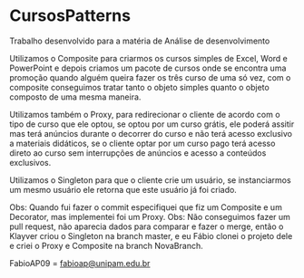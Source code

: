 # CursosPatterns
Trabalho desenvolvido para a matéria de Análise de desenvolvimento

Utilizamos o Composite para criarmos os cursos simples de Excel, Word e PowerPoint e depois criamos um pacote de cursos onde se encontra uma promoção quando alguém queira 
fazer os três curso de uma só vez, com o composite conseguimos tratar tanto o objeto simples quanto o objeto composto de uma mesma maneira.

Utilizamos também o Proxy, para redirecionar o cliente de acordo com o tipo de curso que ele optou, se optou por um curso grátis, ele poderá assitir mas terá anúncios durante
o decorrer do curso e não terá acesso exclusivo a materiais didáticos, se o cliente optar por um curso pago terá acesso direto ao curso sem interrupções de anúncios e acesso a
conteúdos exclusivos.

Utilizamos o Singleton para que o cliente crie um usuário, se instanciarmos um mesmo usuário ele retorna que este usuário já foi criado.

Obs: Quando fui fazer o commit especifiquei que fiz um Composite e um Decorator, mas implementei foi um Proxy.
Obs: Não conseguimos fazer um pull request, não aparecia dados para comparar e fazer o merge, então o Klayver criou o Singleton na branch master, e eu Fábio clonei o projeto dele 
e criei o Proxy e Composite na branch NovaBranch.


FabioAP09 = fabioap@unipam.edu.br

